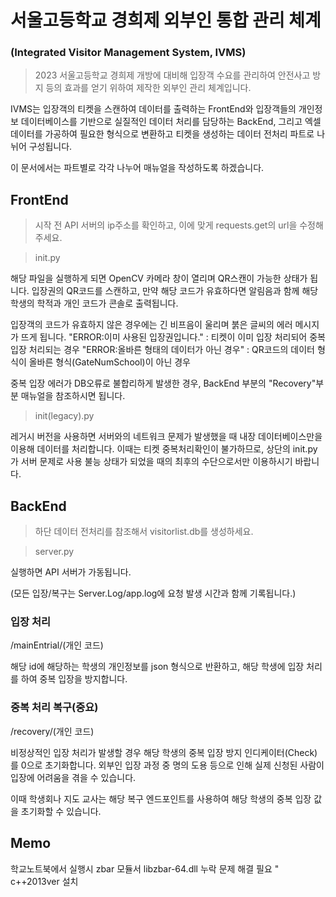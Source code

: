 
# 서울고등학교 경희제 외부인 통합 관리 체계
### (Integrated Visitor Management System, IVMS)

> 2023 서울고등학교 경희제 개방에 대비해 입장객 수요를 관리하여 안전사고 방지 등의 효과를 얻기 위하여 제작한 외부인 관리 체계입니다. 

IVMS는 입장객의 티켓을 스캔하여 데이터를 출력하는 FrontEnd와 
입장객들의 개인정보 데이터베이스를 기반으로 실질적인 데이터 처리를 담당하는 BackEnd,
그리고 엑셀 데이터를 가공하여 필요한 형식으로 변환하고 티켓을 생성하는 데이터 전처리 파트로 나뉘어 구성됩니다.

이 문서에서는 파트별로 각각 나누어 매뉴얼을 작성하도록 하겠습니다.

## FrontEnd
> 시작 전 API 서버의 ip주소를 확인하고, 이에 맞게 requests.get의 url을 수정해주세요.

> init.py

해당 파일을 실행하게 되면 OpenCV 카메라 창이 열리며 QR스캔이 가능한 상태가 됩니다. 
입장권의 QR코드를 스캔하고, 만약 해당 코드가 유효하다면 알림음과 함께 해당 학생의 학적과 개인 코드가 콘솔로 출력됩니다.

입장객의 코드가 유효하지 않은 경우에는 긴 비프음이 울리며 붉은 글씨의 에러 메시지가 뜨게 됩니다.
 "ERROR:이미 사용된 입장권입니다." : 티켓이 이미 입장 처리되어 중복 입장 처리되는 경우
 "ERROR:올바른 형태의 데이터가 아닌 경우" : QR코드의 데이터 형식이 올바른 형식(GateNumSchool)이 아닌 경우

중복 입장 에러가 DB오류로 불합리하게 발생한 경우, BackEnd 부분의 "Recovery"부분 매뉴얼을 참조하시면 됩니다.


> init(legacy).py

레거시 버전을 사용하면 서버와의 네트워크 문제가 발생했을 때 내장 데이터베이스만을 이용해 데이터를 처리합니다.
이때는 티켓 중복처리확인이 불가하므로, 상단의 init.py가 서버 문제로 사용 불능 상태가 되었을 때의 최후의 수단으로서만 이용하시기 바랍니다.


## BackEnd

> 하단 데이터 전처리를 참조해서 visitorlist.db를 생성하세요.

> server.py

실행하면 API 서버가 가동됩니다. 

(모든 입장/복구는 Server.Log/app.log에 요청 발생 시간과 함께 기록됩니다.)

### 입장 처리
/mainEntrial/<id>(개인 코드)

해당 id에 해당하는 학생의 개인정보를 json 형식으로 반환하고, 해당 학생에 입장 처리를 하여 중복 입장을 방지합니다.


### 중복 처리 복구(중요)
/recovery/<id>(개인 코드)

비정상적인 입장 처리가 발생할 경우 해당 학생의 중복 입장 방지 인디케이터(Check)를 0으로 초기화합니다.
외부인 입장 과정 중 명의 도용 등으로 인해 실제 신청된 사람이 입장에 어려움을 겪을 수 있습니다. 

이때 학생회나 지도 교사는 해당 복구 엔드포인트를 사용하여 해당 학생의 중복 입장 값을 초기화할 수 있습니다.





## Memo 
학교노트북에서 실행시 zbar 모듈서 libzbar-64.dll 누락 문제 해결 필요
" c++2013ver 설치
